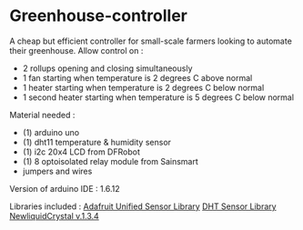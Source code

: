 # Greenhouse-controller
A cheap but efficient controller for small-scale farmers looking to automate their greenhouse.
Allow control on : 
- 2 rollups opening and closing simultaneously
- 1 fan starting when temperature is 2 degrees C above normal
- 1 heater starting when temperature is 2 degrees C below normal
- 1 second heater starting when temperature is 5 degrees C below normal


Material needed : 
- (1) arduino uno
- (1) dht11 temperature & humidity sensor
- (1) i2c 20x4 LCD from DFRobot
- (1) 8 optoisolated relay module from Sainsmart
- jumpers and wires

Version of arduino IDE : 1.6.12

Libraries included :
[Adafruit Unified Sensor Library](https://github.com/adafruit/Adafruit_Sensor)
[DHT Sensor Library](https://github.com/adafruit/DHT-sensor-library)
[NewliquidCrystal v.1.3.4](https://bitbucket.org/fmalpartida/new-liquidcrystal/downloads)
